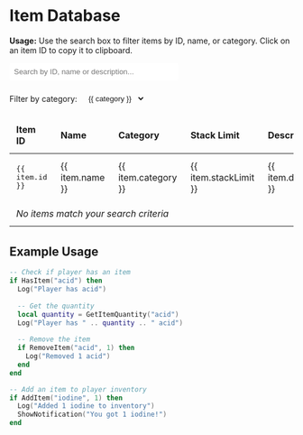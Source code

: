 # Item Database

<div class="custom-block tip">
  <p><strong>Usage:</strong> Use the search box to filter items by ID, name, or category. Click on an item ID to copy it to clipboard.</p>
</div>

<script setup>
import { ref, computed, onMounted } from 'vue'

const items = ref([
  { id: 'acid', name: 'Acid', category: 'CHEMICAL', stackLimit: 100, description: 'A corrosive substance' },
  { id: 'addy', name: 'Addy', category: 'DRUG', stackLimit: 100, description: 'Stimulant medication' },
  { id: 'airpot', name: 'Airpot', category: 'CONTAINER', stackLimit: 10, description: 'Container for liquids' },
  { id: 'antiquewalllamp', name: 'Antique Wall Lamp', category: 'FURNITURE', stackLimit: 10, description: 'Decorative wall fixture' },
  { id: 'apron', name: 'Apron', category: 'CLOTHING', stackLimit: 5, description: 'Protective garment worn while cooking' },
  { id: 'artworkbeachday', name: 'Artwork Beach Day', category: 'DECORATION', stackLimit: 5, description: 'Decorative artwork' },
  { id: 'artworklines', name: 'Artwork Lines', category: 'DECORATION', stackLimit: 5, description: 'Abstract line art' },
  { id: 'artworkmenace', name: 'Artwork Menace', category: 'DECORATION', stackLimit: 5, description: 'Intimidating artwork' },
  { id: 'artworkmillie', name: 'Artwork Millie', category: 'DECORATION', stackLimit: 5, description: 'Portrait artwork' },
  { id: 'artworkoffer', name: 'Artwork Offer', category: 'DECORATION', stackLimit: 5, description: 'Business-themed artwork' },
  { id: 'artworkrapscallion', name: 'Artwork Rapscallion', category: 'DECORATION', stackLimit: 5, description: 'Mischievous artwork' },
  { id: 'babyblue', name: 'Baby Blue', category: 'DRUG', stackLimit: 100, description: 'Distinctive blue substance' },
  { id: 'baggie', name: 'Baggie', category: 'CONTAINER', stackLimit: 100, description: 'Small plastic bag for storage' },
  { id: 'banana', name: 'Banana', category: 'FOOD', stackLimit: 20, description: 'Yellow fruit rich in potassium' },
  { id: 'baseballbat', name: 'Baseball Bat', category: 'WEAPON', stackLimit: 5, description: 'Wooden sports equipment and improvised weapon' },
  { id: 'battery', name: 'Battery', category: 'COMPONENT', stackLimit: 50, description: 'Portable power source' },
  { id: 'bed', name: 'Bed', category: 'FURNITURE', stackLimit: 5, description: 'Place to sleep' },
  { id: 'belt', name: 'Belt', category: 'CLOTHING', stackLimit: 10, description: 'Worn around waist' },
  { id: 'bigsprinkler', name: 'Big Sprinkler', category: 'TOOL', stackLimit: 10, description: 'Large irrigation device' },
  { id: 'bikercrank', name: 'Biker Crank', category: 'DRUG', stackLimit: 100, description: 'Stimulant popular with bikers' },
  { id: 'blazer', name: 'Blazer', category: 'CLOTHING', stackLimit: 10, description: 'Formal jacket' },
  { id: 'brain_enhancer', name: 'Brain Enhancer', category: 'DRUG', stackLimit: 100, description: 'Cognitive enhancement supplement' },
  { id: 'brick', name: 'Brick', category: 'BUILDING', stackLimit: 100, description: 'Construction material' },
  { id: 'brickpress', name: 'Brick Press', category: 'TOOL', stackLimit: 5, description: 'Creates bricks from raw materials' },
  { id: 'brutdugloop', name: 'Brut Dug Loop', category: 'MISC', stackLimit: 50, description: 'Unknown purpose' },
  { id: 'buckethat', name: 'Bucket Hat', category: 'CLOTHING', stackLimit: 10, description: 'Casual headwear' },
  { id: 'buttonup', name: 'Button Up', category: 'CLOTHING', stackLimit: 20, description: 'Formal shirt with buttons' },
  { id: 'cap', name: 'Cap', category: 'CLOTHING', stackLimit: 20, description: 'Casual headwear with a brim' },
  { id: 'cargopants', name: 'Cargo Pants', category: 'CLOTHING', stackLimit: 20, description: 'Pants with many pockets' },
  { id: 'cash', name: 'Cash', category: 'CASH', stackLimit: 9999, description: 'In-game currency' },
  { id: 'cauldron', name: 'Cauldron', category: 'CONTAINER', stackLimit: 5, description: 'Large metal pot for cooking' },
  { id: 'cerebral_powder', name: 'Cerebral Powder', category: 'DRUG', stackLimit: 100, description: 'Powdered nootropic substance' },
  { id: 'chateaulapeepee', name: 'Chateau La Peepee', category: 'DRINK', stackLimit: 20, description: 'Fancy wine with a silly name' },
  { id: 'cheapskateboard', name: 'Cheap Skateboard', category: 'TRANSPORT', stackLimit: 5, description: 'Low-cost transportation device' },
  { id: 'chefhat', name: 'Chef Hat', category: 'CLOTHING', stackLimit: 10, description: 'Tall white hat worn by chefs' },
  { id: 'chemistrystation', name: 'Chemistry Station', category: 'EQUIPMENT', stackLimit: 5, description: 'Used for chemical experiments' },
  { id: 'chili', name: 'Chili', category: 'FOOD', stackLimit: 20, description: 'Spicy food dish' },
  { id: 'cocaine', name: 'Cocaine', category: 'DRUG', stackLimit: 100, description: 'Processed stimulant drug' },
  { id: 'cocainebase', name: 'Cocaine Base', category: 'DRUG', stackLimit: 100, description: 'Intermediate form of cocaine' },
  { id: 'cocaleaf', name: 'Coca Leaf', category: 'PLANT', stackLimit: 100, description: 'Raw plant material' },
  { id: 'cocaseed', name: 'Coca Seed', category: 'SEED', stackLimit: 100, description: 'Seed for growing coca plants' },
  { id: 'coffeetable', name: 'Coffee Table', category: 'FURNITURE', stackLimit: 10, description: 'Small table for living spaces' },
  { id: 'collarjacket', name: 'Collar Jacket', category: 'CLOTHING', stackLimit: 10, description: 'Jacket with pronounced collar' },
  { id: 'combatboots', name: 'Combat Boots', category: 'CLOTHING', stackLimit: 10, description: 'Durable military footwear' },
  { id: 'cowboyhat', name: 'Cowboy Hat', category: 'CLOTHING', stackLimit: 10, description: 'Western-style hat' },
  { id: 'cruiser', name: 'Cruiser', category: 'TRANSPORT', stackLimit: 5, description: 'Comfortable skateboard for cruising' },
  { id: 'cuke', name: 'Cuke', category: 'FOOD', stackLimit: 50, description: 'Slang for cucumber' },
  { id: 'defaultweed', name: 'Default Weed', category: 'DRUG', stackLimit: 100, description: 'Standard cannabis product' },
  { id: 'displaycabinet', name: 'Display Cabinet', category: 'FURNITURE', stackLimit: 10, description: 'Furniture for showing off items' },
  { id: 'donut', name: 'Donut', category: 'FOOD', stackLimit: 20, description: 'Sweet fried dough' },
  { id: 'dressshoes', name: 'Dress Shoes', category: 'CLOTHING', stackLimit: 10, description: 'Formal footwear' },
  { id: 'dryingrack', name: 'Drying Rack', category: 'EQUIPMENT', stackLimit: 10, description: 'Used to dry herbs and plants' },
  { id: 'dumpster', name: 'Dumpster', category: 'CONTAINER', stackLimit: 5, description: 'Large waste container' },
  { id: 'electrictrimmers', name: 'Electric Trimmers', category: 'TOOL', stackLimit: 10, description: 'Powered cutting tool' },
  { id: 'energydrink', name: 'Energy Drink', category: 'DRINK', stackLimit: 20, description: 'Caffeinated beverage' },
  { id: 'extralonglifesoil', name: 'Extra Long Life Soil', category: 'GARDENING', stackLimit: 50, description: 'Premium soil with extended nutrients' },
  { id: 'fertilizer', name: 'Fertilizer', category: 'GARDENING', stackLimit: 50, description: 'Plant growth enhancer' },
  { id: 'filingcabinet', name: 'Filing Cabinet', category: 'FURNITURE', stackLimit: 10, description: 'Storage for documents' },
  { id: 'fingerlessgloves', name: 'Fingerless Gloves', category: 'CLOTHING', stackLimit: 20, description: 'Gloves with exposed fingertips' },
  { id: 'flannelshirt', name: 'Flannel Shirt', category: 'CLOTHING', stackLimit: 20, description: 'Warm patterned shirt' },
  { id: 'flashlight', name: 'Flashlight', category: 'TOOL', stackLimit: 10, description: 'Portable light source' },
  { id: 'flatcap', name: 'Flat Cap', category: 'CLOTHING', stackLimit: 20, description: 'Low profile hat' },
  { id: 'flats', name: 'Flats', category: 'CLOTHING', stackLimit: 20, description: 'Comfortable women\'s shoes' },
  { id: 'floorlamp', name: 'Floor Lamp', category: 'FURNITURE', stackLimit: 10, description: 'Standing light fixture' },
  { id: 'flumedicine', name: 'Flu Medicine', category: 'MEDICAL', stackLimit: 50, description: 'Treats cold symptoms' },
  { id: 'fryingpan', name: 'Frying Pan', category: 'TOOL', stackLimit: 10, description: 'Cooking implement' },
  { id: 'fullspectrumgrowlight', name: 'Full Spectrum Grow Light', category: 'EQUIPMENT', stackLimit: 10, description: 'Premium plant lighting' },
  { id: 'gasoline', name: 'Gasoline', category: 'CHEMICAL', stackLimit: 50, description: 'Fuel for engines' },
  { id: 'glass', name: 'Glass', category: 'MATERIAL', stackLimit: 100, description: 'Transparent material' },
  { id: 'gloves', name: 'Gloves', category: 'CLOTHING', stackLimit: 20, description: 'Hand coverings' },
  { id: 'goldbar', name: 'Gold Bar', category: 'VALUABLE', stackLimit: 50, description: 'Precious metal ingot' },
  { id: 'goldchain', name: 'Gold Chain', category: 'VALUABLE', stackLimit: 50, description: 'Valuable jewelry' },
  { id: 'goldenskateboard', name: 'Golden Skateboard', category: 'TRANSPORT', stackLimit: 1, description: 'Luxury transportation device' },
  { id: 'goldentoilet', name: 'Golden Toilet', category: 'FURNITURE', stackLimit: 1, description: 'Extremely fancy bathroom fixture' },
  { id: 'goldwatch', name: 'Gold Watch', category: 'VALUABLE', stackLimit: 10, description: 'Luxury timepiece' },
  { id: 'granddaddypurple', name: 'Granddaddy Purple', category: 'DRUG', stackLimit: 100, description: 'Premium cannabis strain' },
  { id: 'granddaddypurpleseed', name: 'Granddaddy Purple Seed', category: 'SEED', stackLimit: 100, description: 'Seeds for growing Granddaddy Purple' },
  { id: 'grandfatherclock', name: 'Grandfather Clock', category: 'FURNITURE', stackLimit: 5, description: 'Tall antique timepiece' },
  { id: 'greencrack', name: 'Green Crack', category: 'DRUG', stackLimit: 100, description: 'Energetic cannabis strain' },
  { id: 'greencrackseed', name: 'Green Crack Seed', category: 'SEED', stackLimit: 100, description: 'Seeds for growing Green Crack' },
  { id: 'growtent', name: 'Grow Tent', category: 'EQUIPMENT', stackLimit: 5, description: 'Enclosed growing environment' },
  { id: 'halogengrowlight', name: 'Halogen Grow Light', category: 'EQUIPMENT', stackLimit: 10, description: 'Plant lighting system' },
  { id: 'highqualitypseudo', name: 'High Quality Pseudo', category: 'CHEMICAL', stackLimit: 50, description: 'Premium chemical precursor' },
  { id: 'horsesemen', name: 'Horse Semen', category: 'MISC', stackLimit: 50, description: 'Breeding material' },
  { id: 'iodine', name: 'Iodine', category: 'CHEMICAL', stackLimit: 50, description: 'Chemical element used in medicine' },
  { id: 'jar', name: 'Jar', category: 'CONTAINER', stackLimit: 50, description: 'Glass storage container' },
  { id: 'jeans', name: 'Jeans', category: 'CLOTHING', stackLimit: 20, description: 'Denim pants' },
  { id: 'jorts', name: 'Jorts', category: 'CLOTHING', stackLimit: 20, description: 'Jean shorts' },
  { id: 'laboven', name: 'Lab Oven', category: 'EQUIPMENT', stackLimit: 5, description: 'Scientific heating device' },
  { id: 'largestoragerack', name: 'Large Storage Rack', category: 'FURNITURE', stackLimit: 5, description: 'Big storage solution' },
  { id: 'launderingstation', name: 'Laundering Station', category: 'EQUIPMENT', stackLimit: 5, description: 'Used for money laundering' },
  { id: 'ledgrowlight', name: 'LED Grow Light', category: 'EQUIPMENT', stackLimit: 10, description: 'Energy efficient plant lighting' },
  { id: 'legendsunglasses', name: 'Legend Sunglasses', category: 'CLOTHING', stackLimit: 10, description: 'Prestigious eyewear' },
  { id: 'lightweightskateboard', name: 'Lightweight Skateboard', category: 'TRANSPORT', stackLimit: 5, description: 'Easy to carry transportation' },
  { id: 'liquidbabyblue', name: 'Liquid Baby Blue', category: 'CHEMICAL', stackLimit: 50, description: 'Chemical in liquid form' },
  { id: 'liquidbikercrank', name: 'Liquid Biker Crank', category: 'CHEMICAL', stackLimit: 50, description: 'Dissolved stimulant' },
  { id: 'liquidglass', name: 'Liquid Glass', category: 'CHEMICAL', stackLimit: 50, description: 'Glass in liquid state' },
  { id: 'liquidmeth', name: 'Liquid Meth', category: 'DRUG', stackLimit: 50, description: 'Dissolved methamphetamine' },
  { id: 'longlifesoil', name: 'Long Life Soil', category: 'GARDENING', stackLimit: 50, description: 'Nutrient-rich growing medium' },
  { id: 'longskirt', name: 'Long Skirt', category: 'CLOTHING', stackLimit: 20, description: 'Floor-length garment' },
  { id: 'lowqualitypseudo', name: 'Low Quality Pseudo', category: 'CHEMICAL', stackLimit: 50, description: 'Basic chemical precursor' },
  { id: 'm1911', name: 'M1911', category: 'WEAPON', stackLimit: 5, description: 'Semi-automatic pistol' },
  { id: 'm1911mag', name: 'M1911 Mag', category: 'WEAPON', stackLimit: 20, description: 'Magazine for M1911 pistol' },
  { id: 'machete', name: 'Machete', category: 'WEAPON', stackLimit: 5, description: 'Large cutting blade' },
  { id: 'managementclipboard', name: 'Management Clipboard', category: 'TOOL', stackLimit: 10, description: 'For organizational tasks' },
  { id: 'mediumstoragerack', name: 'Medium Storage Rack', category: 'FURNITURE', stackLimit: 10, description: 'Mid-sized storage solution' },
  { id: 'megabean', name: 'Mega Bean', category: 'FOOD', stackLimit: 50, description: 'Oversized legume' },
  { id: 'metalsign', name: 'Metal Sign', category: 'DECORATION', stackLimit: 20, description: 'Durable signage' },
  { id: 'metalsquaretable', name: 'Metal Square Table', category: 'FURNITURE', stackLimit: 10, description: 'Sturdy table made of metal' },
  { id: 'meth', name: 'Meth', category: 'DRUG', stackLimit: 100, description: 'Crystalline stimulant' },
  { id: 'mixingstation', name: 'Mixing Station', category: 'EQUIPMENT', stackLimit: 5, description: 'For combining ingredients' },
  { id: 'mixingstationmk2', name: 'Mixing Station Mk2', category: 'EQUIPMENT', stackLimit: 5, description: 'Advanced mixing equipment' },
  { id: 'modernwalllamp', name: 'Modern Wall Lamp', category: 'FURNITURE', stackLimit: 10, description: 'Contemporary lighting fixture' },
  { id: 'moisturepreservingpot', name: 'Moisture Preserving Pot', category: 'GARDENING', stackLimit: 20, description: 'Maintains optimal plant hydration' },
  { id: 'motoroil', name: 'Motor Oil', category: 'CHEMICAL', stackLimit: 50, description: 'Engine lubricant' },
  { id: 'mouthwash', name: 'Mouthwash', category: 'HYGIENE', stackLimit: 50, description: 'Oral cleaning solution' },
  { id: 'ogkush', name: 'OG Kush', category: 'DRUG', stackLimit: 100, description: 'Classic cannabis strain' },
  { id: 'ogkushseed', name: 'OG Kush Seed', category: 'SEED', stackLimit: 100, description: 'Seeds for growing OG Kush' },
  { id: 'oldmanjimmys', name: 'Old Man Jimmys', category: 'MISC', stackLimit: 50, description: 'Unknown item with a colorful name' },
  { id: 'overalls', name: 'Overalls', category: 'CLOTHING', stackLimit: 20, description: 'Full-body work garment' },
  { id: 'packagingstation', name: 'Packaging Station', category: 'EQUIPMENT', stackLimit: 5, description: 'For preparing items for sale' },
  { id: 'packagingstationmk2', name: 'Packaging Station Mk2', category: 'EQUIPMENT', stackLimit: 5, description: 'Advanced packaging equipment' },
  { id: 'paracetamol', name: 'Paracetamol', category: 'MEDICAL', stackLimit: 50, description: 'Pain relief medication' },
  { id: 'pgr', name: 'PGR', category: 'CHEMICAL', stackLimit: 50, description: 'Plant growth regulator' },
  { id: 'phosphorus', name: 'Phosphorus', category: 'CHEMICAL', stackLimit: 50, description: 'Chemical element used in fertilizers' },
  { id: 'plasticpot', name: 'Plastic Pot', category: 'GARDENING', stackLimit: 50, description: 'Container for growing plants' },
  { id: 'porkpiehat', name: 'Porkpie Hat', category: 'CLOTHING', stackLimit: 20, description: 'Short-brimmed hat' },
  { id: 'potsprinkler', name: 'Pot Sprinkler', category: 'GARDENING', stackLimit: 20, description: 'Waters individual plants' },
  { id: 'pseudo', name: 'Pseudo', category: 'CHEMICAL', stackLimit: 50, description: 'Chemical precursor' },
  { id: 'rectangleframeglasses', name: 'Rectangle Frame Glasses', category: 'CLOTHING', stackLimit: 20, description: 'Geometric eyewear' },
  { id: 'revolver', name: 'Revolver', category: 'WEAPON', stackLimit: 5, description: 'Rotating cylinder firearm' },
  { id: 'revolvercylinder', name: 'Revolver Cylinder', category: 'WEAPON', stackLimit: 20, description: 'Ammunition component for revolver' },
  { id: 'rolledbuttonup', name: 'Rolled Button Up', category: 'CLOTHING', stackLimit: 20, description: 'Shirt with rolled sleeves' },
  { id: 'safe', name: 'Safe', category: 'FURNITURE', stackLimit: 5, description: 'Secure storage container' },
  { id: 'sandals', name: 'Sandals', category: 'CLOTHING', stackLimit: 20, description: 'Open footwear' },
  { id: 'saucepan', name: 'Saucepan', category: 'TOOL', stackLimit: 10, description: 'Cooking pot with handle' },
  { id: 'silverchain', name: 'Silver Chain', category: 'VALUABLE', stackLimit: 50, description: 'Jewelry made of silver' },
  { id: 'silverwatch', name: 'Silver Watch', category: 'VALUABLE', stackLimit: 20, description: 'Timepiece made of silver' },
  { id: 'skateboard', name: 'Skateboard', category: 'TRANSPORT', stackLimit: 5, description: 'Standard transportation board' },
  { id: 'skirt', name: 'Skirt', category: 'CLOTHING', stackLimit: 20, description: 'Lower body garment' },
  { id: 'smallroundglasses', name: 'Small Round Glasses', category: 'CLOTHING', stackLimit: 20, description: 'Circular eyewear' },
  { id: 'smallstoragerack', name: 'Small Storage Rack', category: 'FURNITURE', stackLimit: 20, description: 'Compact storage solution' },
  { id: 'smalltrashcan', name: 'Small Trash Can', category: 'CONTAINER', stackLimit: 20, description: 'Waste disposal bin' },
  { id: 'sneakers', name: 'Sneakers', category: 'CLOTHING', stackLimit: 20, description: 'Athletic footwear' },
  { id: 'soil', name: 'Soil', category: 'GARDENING', stackLimit: 100, description: 'Basic growing medium' },
  { id: 'soilpourer', name: 'Soil Pourer', category: 'TOOL', stackLimit: 10, description: 'Used to distribute soil' },
  { id: 'sourdiesel', name: 'Sour Diesel', category: 'DRUG', stackLimit: 100, description: 'Energetic cannabis strain' },
  { id: 'sourdieselseed', name: 'Sour Diesel Seed', category: 'SEED', stackLimit: 100, description: 'Seeds for growing Sour Diesel' },
  { id: 'speeddealershades', name: 'Speed Dealer Shades', category: 'CLOTHING', stackLimit: 20, description: 'Distinctive sunglasses' },
  { id: 'speedgrow', name: 'Speed Grow', category: 'GARDENING', stackLimit: 50, description: 'Plant growth accelerator' },
  { id: 'suspensionrack', name: 'Suspension Rack', category: 'FURNITURE', stackLimit: 10, description: 'Hanging storage solution' },
  { id: 'tacticalvest', name: 'Tactical Vest', category: 'CLOTHING', stackLimit: 10, description: 'Utility garment with many pockets' },
  { id: 'testweed', name: 'Test Weed', category: 'DRUG', stackLimit: 100, description: 'Sample cannabis for testing' },
  { id: 'toilet', name: 'Toilet', category: 'FURNITURE', stackLimit: 5, description: 'Bathroom fixture' },
  { id: 'trashbag', name: 'Trash Bag', category: 'CONTAINER', stackLimit: 50, description: 'Waste collection sack' },
  { id: 'trashcan', name: 'Trash Can', category: 'CONTAINER', stackLimit: 10, description: 'Waste disposal container' },
  { id: 'trashgrabber', name: 'Trash Grabber', category: 'TOOL', stackLimit: 10, description: 'Tool for picking up litter' },
  { id: 'trimmers', name: 'Trimmers', category: 'TOOL', stackLimit: 10, description: 'Manual cutting tool' },
  { id: 'tshirt', name: 'T-Shirt', category: 'CLOTHING', stackLimit: 20, description: 'Casual short-sleeved shirt' },
  { id: 'TV', name: 'TV', category: 'ELECTRONICS', stackLimit: 5, description: 'Television set' },
  { id: 'vest', name: 'Vest', category: 'CLOTHING', stackLimit: 20, description: 'Sleeveless garment' },
  { id: 'viagra', name: 'Viagra', category: 'MEDICAL', stackLimit: 50, description: 'Medication for ED' },
  { id: 'vneck', name: 'V-Neck', category: 'CLOTHING', stackLimit: 20, description: 'Shirt with V-shaped neckline' },
  { id: 'wallclock', name: 'Wall Clock', category: 'FURNITURE', stackLimit: 10, description: 'Time-keeping wall fixture' },
  { id: 'wallmountedshelf', name: 'Wall Mounted Shelf', category: 'FURNITURE', stackLimit: 20, description: 'Storage attached to wall' },
  { id: 'wateringcan', name: 'Watering Can', category: 'TOOL', stackLimit: 10, description: 'Used to water plants' },
  { id: 'woodensign', name: 'Wooden Sign', category: 'DECORATION', stackLimit: 20, description: 'Sign made of wood' },
  { id: 'woodsquaretable', name: 'Wood Square Table', category: 'FURNITURE', stackLimit: 10, description: 'Table made of wood' }
])

const searchQuery = ref('')
const selectedCategory = ref('ALL')

const categories = computed(() => {
  const uniqueCategories = new Set(['ALL'])
  items.value.forEach(item => uniqueCategories.add(item.category))
  return Array.from(uniqueCategories)
})

const filteredItems = computed(() => {
  return items.value.filter(item => {
    const matchesSearch = searchQuery.value === '' || 
      item.id.toLowerCase().includes(searchQuery.value.toLowerCase()) ||
      item.name.toLowerCase().includes(searchQuery.value.toLowerCase()) ||
      item.description.toLowerCase().includes(searchQuery.value.toLowerCase())
    
    const matchesCategory = selectedCategory.value === 'ALL' || item.category === selectedCategory.value
    
    return matchesSearch && matchesCategory
  })
})

const copyToClipboard = (text) => {
  navigator.clipboard.writeText(text)
  alert(`Copied: ${text}`)
}
</script>

<div class="database-controls">
  <div class="search-box">
    <input 
      v-model="searchQuery" 
      type="text" 
      placeholder="Search by ID, name or description..." 
    />
  </div>
  
  <div class="filter-box">
    <label for="category-filter">Filter by category:</label>
    <select v-model="selectedCategory" id="category-filter">
      <option v-for="category in categories" :key="category" :value="category">
        {{ category }}
      </option>
    </select>
  </div>
</div>

<table class="database-table">
  <thead>
    <tr>
      <th>Item ID</th>
      <th>Name</th>
      <th>Category</th>
      <th>Stack Limit</th>
      <th>Description</th>
    </tr>
  </thead>
  <tbody>
    <tr v-for="item in filteredItems" :key="item.id">
      <td class="id-cell" @click="copyToClipboard(item.id)">{{ item.id }}</td>
      <td>{{ item.name }}</td>
      <td>{{ item.category }}</td>
      <td>{{ item.stackLimit }}</td>
      <td>{{ item.description }}</td>
    </tr>
    <tr v-if="filteredItems.length === 0">
      <td colspan="5" class="no-results">No items match your search criteria</td>
    </tr>
  </tbody>
</table>

## Example Usage

```lua
-- Check if player has an item
if HasItem("acid") then
  Log("Player has acid")
  
  -- Get the quantity
  local quantity = GetItemQuantity("acid")
  Log("Player has " .. quantity .. " acid")
  
  -- Remove the item
  if RemoveItem("acid", 1) then
    Log("Removed 1 acid")
  end
end

-- Add an item to player inventory
if AddItem("iodine", 1) then
  Log("Added 1 iodine to inventory")
  ShowNotification("You got 1 iodine!")
end
```

<style>
.database-controls {
  display: flex;
  flex-wrap: wrap;
  gap: 1rem;
  margin-bottom: 1rem;
}

.search-box input {
  width: 300px;
  padding: 0.5rem;
  border: 1px solid var(--vp-c-divider);
  border-radius: 4px;
}

.filter-box {
  display: flex;
  align-items: center;
  gap: 0.5rem;
}

.filter-box select {
  padding: 0.5rem;
  border: 1px solid var(--vp-c-divider);
  border-radius: 4px;
  background-color: var(--vp-c-bg);
  color: var(--vp-c-text-1);
}

.database-table {
  width: 100%;
  border-collapse: collapse;
  margin-bottom: 2rem;
}

.database-table th,
.database-table td {
  padding: 0.75rem;
  border: 1px solid var(--vp-c-divider);
  text-align: left;
}

.database-table th {
  background-color: var(--vp-c-bg-soft);
  font-weight: bold;
}

.database-table tr:nth-child(even) {
  background-color: var(--vp-c-bg-soft);
}

.id-cell {
  font-family: monospace;
  cursor: pointer;
  color: var(--vp-c-brand);
  transition: background-color 0.2s;
}

.id-cell:hover {
  background-color: var(--vp-c-brand-dimm);
}

.no-results {
  text-align: center;
  font-style: italic;
  color: var(--vp-c-text-2);
}
</style> 